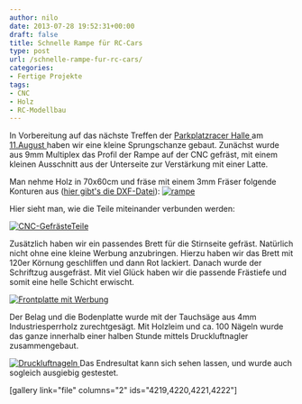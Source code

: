 ```yaml
---
author: nilo
date: 2013-07-28 19:52:31+00:00
draft: false
title: Schnelle Rampe für RC-Cars
type: post
url: /schnelle-rampe-fur-rc-cars/
categories:
- Fertige Projekte
tags:
- CNC
- Holz
- RC-Modellbau
---
```


In Vorbereitung auf das nächste Treffen der [Parkplatzracer Halle ](http:/https://www.parkplatz-racer-halle.de/)am [11.August ](http:/https://www.parkplatz-racer-halle.de/index.php/veranstaltungsorte/details/88-augusdrive)haben wir eine kleine Sprungschanze gebaut. Zunächst wurde aus 9mm Multiplex das Profil der Rampe auf der CNC gefräst, mit einem kleinen Ausschnitt aus der Unterseite zur Verstärkung mit einer Latte.

<!-- more -->

Man nehme Holz in 70x60cm und fräse mit einem 3mm Fräser folgende Konturen aus ([hier gibt's die DXF-Datei](https://eigenbaukombinat.de/wp-content/uploads/2013/07/rampe.dxf)):
[![rampe](https://eigenbaukombinat.de/wp-content/uploads/2013/07/rampe-253x300.png)
](https://eigenbaukombinat.de/wp-content/uploads/2013/07/rampe.png)

Hier sieht man, wie die Teile miteinander verbunden werden:

[![CNC-GefrästeTeile](https://eigenbaukombinat.de/wp-content/uploads/2013/07/IMG_0622-300x200.jpg)
](https://eigenbaukombinat.de/wp-content/uploads/2013/07/IMG_0622.jpg)

Zusätzlich haben wir ein passendes Brett für die Stirnseite gefräst. Natürlich nicht ohne eine kleine Werbung anzubringen. Hierzu haben wir das Brett mit 120er Körnung geschliffen und dann Rot lackiert. Danach wurde der Schriftzug ausgefräst. Mit viel Glück haben wir die passende Frästiefe und somit eine helle Schicht erwischt.

[![Frontplatte mit Werbung](https://eigenbaukombinat.de/wp-content/uploads/2013/07/IMG_0630-300x200.jpg)
](https://eigenbaukombinat.de/wp-content/uploads/2013/07/IMG_0630.jpg)

Der Belag und die Bodenplatte wurde mit der Tauchsäge aus 4mm Industriesperrholz zurechtgesägt. Mit Holzleim und ca. 100 Nägeln wurde das ganze innerhalb einer halben Stunde mittels Druckluftnagler zusammengebaut.

[![Druckluftnageln](https://eigenbaukombinat.de/wp-content/uploads/2013/07/IMG_0639-300x200.jpg)
](https://eigenbaukombinat.de/wp-content/uploads/2013/07/IMG_0639.jpg)Das Endresultat kann sich sehen lassen, und wurde auch sogleich ausgiebig gestestet.

[gallery link="file" columns="2" ids="4219,4220,4221,4222"]
